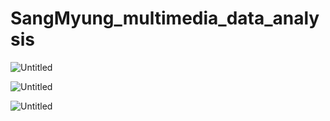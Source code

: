 # SangMyung_multimedia_data_analysis

![Untitled](https://s3-us-west-2.amazonaws.com/secure.notion-static.com/a588c05c-57c4-4ba6-ace5-b35acbd725b2/Untitled.png)

![Untitled](https://s3-us-west-2.amazonaws.com/secure.notion-static.com/ff07280a-2711-4d58-9ef6-2f12d2cc62c3/Untitled.png)

![Untitled](https://s3-us-west-2.amazonaws.com/secure.notion-static.com/ea34c4c9-2fc2-450a-8f21-baeaffa3e76a/Untitled.png)
